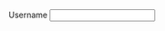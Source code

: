 <div class="au-form-group">
    <label class="au-label" for="text-input-form-group-2">Username</label>
    <input type="text" class="au-text-input" id="text-input-form-group-2" name="text-input-form-group-2" />
</div>
